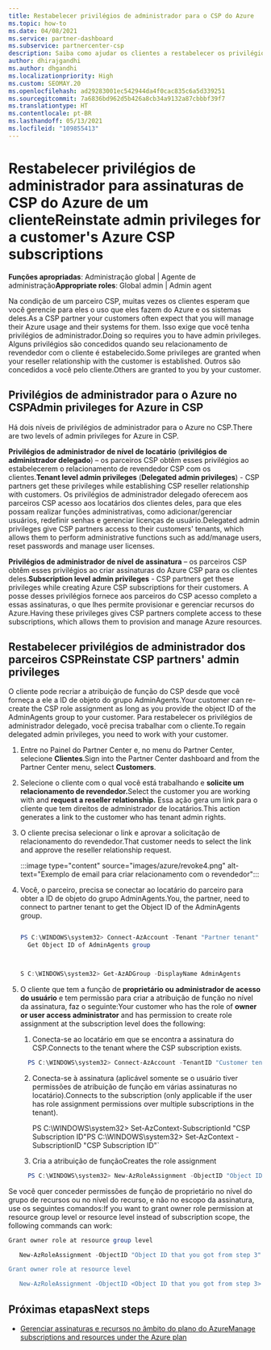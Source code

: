 ```yaml
---
title: Restabelecer privilégios de administrador para o CSP do Azure
ms.topic: how-to
ms.date: 04/08/2021
ms.service: partner-dashboard
ms.subservice: partnercenter-csp
description: Saiba como ajudar os clientes a restabelecer os privilégios de administrador de um parceiro para que ele possa ajudar a gerenciar as assinaturas de CSP do Azure de um cliente.
author: dhirajgandhi
ms.author: dhgandhi
ms.localizationpriority: High
ms.custom: SEOMAY.20
ms.openlocfilehash: ad29283001ec542944da4f0cac835c6a5d339251
ms.sourcegitcommit: 7a6836bd962d5b426a8cb34a9132a87cbbbf39f7
ms.translationtype: HT
ms.contentlocale: pt-BR
ms.lasthandoff: 05/13/2021
ms.locfileid: "109855413"
---
```

# <a name="reinstate-admin-privileges-for-a-customers-azure-csp-subscriptions"></a><span data-ttu-id="b7665-103">Restabelecer privilégios de administrador para assinaturas de CSP do Azure de um cliente</span><span class="sxs-lookup"><span data-stu-id="b7665-103">Reinstate admin privileges for a customer's Azure CSP subscriptions</span></span>  

<span data-ttu-id="b7665-104">**Funções apropriadas**: Administração global | Agente de administração</span><span class="sxs-lookup"><span data-stu-id="b7665-104">**Appropriate roles**: Global admin | Admin agent</span></span>

<span data-ttu-id="b7665-105">Na condição de um parceiro CSP, muitas vezes os clientes esperam que você gerencie para eles o uso que eles fazem do Azure e os sistemas deles.</span><span class="sxs-lookup"><span data-stu-id="b7665-105">As a CSP partner your customers often expect that you will manage their Azure usage and their systems for them.</span></span> <span data-ttu-id="b7665-106">Isso exige que você tenha privilégios de administrador.</span><span class="sxs-lookup"><span data-stu-id="b7665-106">Doing so requires you to have admin privileges.</span></span> <span data-ttu-id="b7665-107">Alguns privilégios são concedidos quando seu relacionamento de revendedor com o cliente é estabelecido.</span><span class="sxs-lookup"><span data-stu-id="b7665-107">Some privileges are granted when your reseller relationship with the customer is established.</span></span> <span data-ttu-id="b7665-108">Outros são concedidos a você pelo cliente.</span><span class="sxs-lookup"><span data-stu-id="b7665-108">Others are granted to you by your customer.</span></span>

## <a name="admin-privileges-for-azure-in-csp"></a><span data-ttu-id="b7665-109">Privilégios de administrador para o Azure no CSP</span><span class="sxs-lookup"><span data-stu-id="b7665-109">Admin privileges for Azure in CSP</span></span>

<span data-ttu-id="b7665-110">Há dois níveis de privilégios de administrador para o Azure no CSP.</span><span class="sxs-lookup"><span data-stu-id="b7665-110">There are two levels of admin privileges for Azure in CSP.</span></span>

<span data-ttu-id="b7665-111">**Privilégios de administrador de nível de locatário** (**privilégios de administrador delegado**) – os parceiros CSP obtêm esses privilégios ao estabelecerem o relacionamento de revendedor CSP com os clientes.</span><span class="sxs-lookup"><span data-stu-id="b7665-111">**Tenant level admin privileges** (**Delegated admin privileges**) -  CSP partners get these privileges while establishing CSP reseller relationship with customers.</span></span> <span data-ttu-id="b7665-112">Os privilégios de administrador delegado oferecem aos parceiros CSP acesso aos locatários dos clientes deles, para que eles possam realizar funções administrativas, como adicionar/gerenciar usuários, redefinir senhas e gerenciar licenças de usuário.</span><span class="sxs-lookup"><span data-stu-id="b7665-112">Delegated admin privileges give CSP partners access to their customers' tenants, which allows them to perform administrative functions such as add/manage users, reset passwords and manage user licenses.</span></span>

<span data-ttu-id="b7665-113">**Privilégios de administrador de nível de assinatura** – os parceiros CSP obtêm esses privilégios ao criar assinaturas do Azure CSP para os clientes deles.</span><span class="sxs-lookup"><span data-stu-id="b7665-113">**Subscription level admin privileges** - CSP partners get these privileges while creating Azure CSP subscriptions for their customers.</span></span> <span data-ttu-id="b7665-114">A posse desses privilégios fornece aos parceiros do CSP acesso completo a essas assinaturas, o que lhes permite provisionar e gerenciar recursos do Azure.</span><span class="sxs-lookup"><span data-stu-id="b7665-114">Having these privileges gives CSP partners complete access to these subscriptions, which allows them to provision and manage Azure resources.</span></span>

## <a name="reinstate-csp-partners-admin-privileges"></a><span data-ttu-id="b7665-115">Restabelecer privilégios de administrador dos parceiros CSP</span><span class="sxs-lookup"><span data-stu-id="b7665-115">Reinstate CSP partners' admin privileges</span></span>

<span data-ttu-id="b7665-116">O cliente pode recriar a atribuição de função do CSP desde que você forneça a ele a ID de objeto do grupo AdminAgents.</span><span class="sxs-lookup"><span data-stu-id="b7665-116">Your customer can re-create the CSP role assignment as long as you provide the object ID of the AdminAgents group to your customer.</span></span> <span data-ttu-id="b7665-117">Para restabelecer os privilégios de administrador delegado, você precisa trabalhar com o cliente.</span><span class="sxs-lookup"><span data-stu-id="b7665-117">To regain delegated admin privileges, you need to work with your customer.</span></span>

1. <span data-ttu-id="b7665-118">Entre no Painel do Partner Center e, no menu do Partner Center, selecione **Clientes**.</span><span class="sxs-lookup"><span data-stu-id="b7665-118">Sign into the Partner Center dashboard and from the Partner Center menu, select **Customers**.</span></span>

2. <span data-ttu-id="b7665-119">Selecione o cliente com o qual você está trabalhando e **solicite um relacionamento de revendedor.**</span><span class="sxs-lookup"><span data-stu-id="b7665-119">Select the customer you are working with and **request a reseller relationship.**</span></span> <span data-ttu-id="b7665-120">Essa ação gera um link para o cliente que tem direitos de administrador de locatários.</span><span class="sxs-lookup"><span data-stu-id="b7665-120">This action generates a link to the customer who has tenant admin rights.</span></span>

3. <span data-ttu-id="b7665-121">O cliente precisa selecionar o link e aprovar a solicitação de relacionamento do revendedor.</span><span class="sxs-lookup"><span data-stu-id="b7665-121">That customer needs to select the link and approve the reseller relationship request.</span></span>

   :::image type="content" source="images/azure/revoke4.png" alt-text="Exemplo de email para criar relacionamento com o revendedor":::

4. <span data-ttu-id="b7665-123">Você, o parceiro, precisa se conectar ao locatário do parceiro para obter a ID de objeto do grupo AdminAgents.</span><span class="sxs-lookup"><span data-stu-id="b7665-123">You, the partner, need to connect to partner tenant to get the Object ID of the AdminAgents group.</span></span>

  
    ```powershell

    PS C:\WINDOWS\system32> Connect-AzAccount -Tenant "Partner tenant"
      Get Object ID of AdminAgents group
   
    

   S C:\WINDOWS\system32> Get-AzADGroup -DisplayName AdminAgents
    ```


5. <span data-ttu-id="b7665-124">O cliente que tem a função de **proprietário ou administrador de acesso do usuário** e tem permissão para criar a atribuição de função no nível da assinatura, faz o seguinte:</span><span class="sxs-lookup"><span data-stu-id="b7665-124">Your customer who has the role of **owner or user access administrator** and has permission to create role assignment at the subscription level does the following:</span></span>


    1. <span data-ttu-id="b7665-125">Conecta-se ao locatário em que se encontra a assinatura do CSP.</span><span class="sxs-lookup"><span data-stu-id="b7665-125">Connects to the tenant where the CSP subscription exists.</span></span>
      ```powershell
        PS C:\WINDOWS\system32> Connect-AzAccount -TenantID "Customer tenant"
      ```

    2. <span data-ttu-id="b7665-126">Conecta-se à assinatura (aplicável somente se o usuário tiver permissões de atribuição de função em várias assinaturas no locatário).</span><span class="sxs-lookup"><span data-stu-id="b7665-126">Connects to the subscription (only applicable if the user has role assignment permissions over multiple subscriptions in the tenant).</span></span>
   
         <span data-ttu-id="b7665-127">PS C:\WINDOWS\system32> Set-AzContext-SubscriptionId "CSP Subscription ID"</span><span class="sxs-lookup"><span data-stu-id="b7665-127">PS C:\WINDOWS\system32> Set-AzContext -SubscriptionID "CSP Subscription ID"\`</span></span>


    3. <span data-ttu-id="b7665-128">Cria a atribuição de função</span><span class="sxs-lookup"><span data-stu-id="b7665-128">Creates the role assignment</span></span>
    
    ```powershell
      PS C:\WINDOWS\system32> New-AzRoleAssignment -ObjectID "Object ID of the Admin Agents group- needs to be provided by partner" -RoleDefinitionName "Owner" -Scope "/subscriptions/CSP subscription ID"
    ```


<span data-ttu-id="b7665-129">Se você quer conceder permissões de função de proprietário no nível do grupo de recursos ou no nível do recurso, e não no escopo da assinatura, use os seguintes comandos:</span><span class="sxs-lookup"><span data-stu-id="b7665-129">If you want to grant owner role permission at resource group level or resource level instead of subscription scope, the following commands can work:</span></span>


```powershell
Grant owner role at resource group level

   New-AzRoleAssignment -ObjectID "Object ID that you got from step 3" -RoleDefinitionName Owner -Scope "/subscriptions/"SubscriptionID of CSP subscription"/resourceGroups/"Resource group name"

Grant owner role at resource level

   New-AzRoleAssignment -ObjectID <Object ID that you got from step 3> -RoleDefinitionName Owner -Scope "Resource URI"
```


## <a name="next-steps"></a><span data-ttu-id="b7665-130">Próximas etapas</span><span class="sxs-lookup"><span data-stu-id="b7665-130">Next steps</span></span>

- [<span data-ttu-id="b7665-131">Gerenciar assinaturas e recursos no âmbito do plano do Azure</span><span class="sxs-lookup"><span data-stu-id="b7665-131">Manage subscriptions and resources under the Azure plan</span></span>](azure-plan-manage.md)
